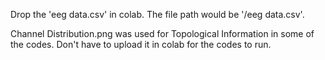 Drop the 'eeg data.csv' in colab. The file path would be '/eeg data.csv'.

Channel Distribution.png was used for Topological Information in some of the codes. Don't have to upload it in colab for the codes to run.
